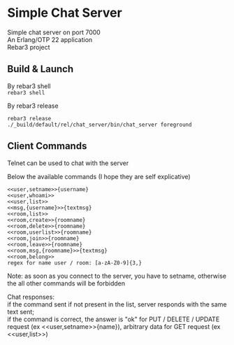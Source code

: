 Simple Chat Server
=====

Simple chat server on port 7000<br /> 
An Erlang/OTP 22 application<br /> 
Rebar3 project

Build & Launch
-----
By rebar3 shell<br /> 
```rebar3 shell```

By rebar3 release<br /> 
```
rebar3 release
./_build/default/rel/chat_server/bin/chat_server foreground
```

Client Commands
-----
Telnet can be used to chat with the server

Below the available commands (I hope they are self explicative)
```
<<user,setname>>{username}
<<user,whoami>>
<<user,list>>
<<msg,{username}>>{textmsg}
<<room,list>>
<<room,create>>{roomname}
<<room,delete>>{roomname}
<<room,userlist>>{roomname}
<<room,join>>{roomname}
<<room,leave>>{roomname}
<<room,msg,{roomname}>>{textmsg}
<<room,belong>>
regex for name user / room: [a-zA-Z0-9]{3,}
```

Note: as soon as you connect to the server, you have to setname, otherwise the all other commands will be forbidden

Chat responses:<br />
if the command sent if not present in the list, server responds with the same text sent;<br />
if the command is correct, the answer is "ok" for PUT / DELETE / UPDATE request (ex <<user,setname>>{name}), arbitrary data for GET request (ex <<user,list>>)
